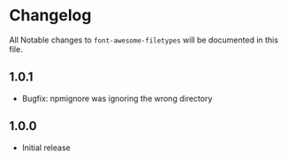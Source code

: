 # Changelog

All Notable changes to `font-awesome-filetypes` will be documented in this file.

## 1.0.1
- Bugfix: npmignore was ignoring the wrong directory

## 1.0.0
- Initial release
